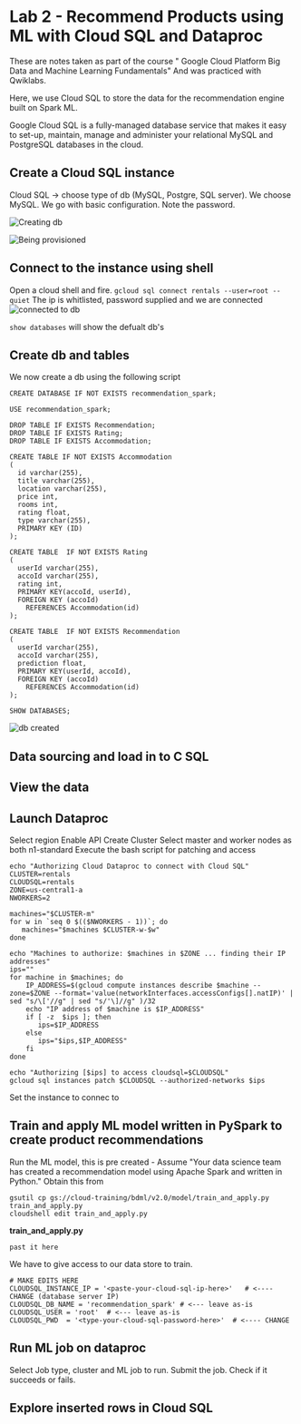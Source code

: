 # Lab 2 - Recommend Products using ML with Cloud SQL and Dataproc
These are notes taken as part of the course " Google Cloud Platform Big Data and Machine Learning Fundamentals" And was practiced with Qwiklabs.

Here, we use Cloud SQL to store the data for the recommendation engine built on 	Spark ML. 

Google Cloud SQL is a fully-managed database service that makes it easy to set-up, maintain, manage and administer your relational MySQL and PostgreSQL databases in the cloud.


## Create a Cloud SQL instance
Cloud SQL -> choose type of db (MySQL, Postgre, SQL server). We choose MySQL. We go with basic configuration. Note the password. 

![Creating db](https://i.imgur.com/GOps0w5.png)

![Being provisioned](https://i.imgur.com/dwiqKt1.png)

## Connect to the instance using shell
Open a cloud shell and fire.
`gcloud sql connect rentals --user=root --quiet`
The ip is whitlisted, password supplied and we are connected
![connected to db](https://i.imgur.com/RyVmu6r.png)

`show databases` will show the defualt db's

## Create db and tables
We now create a db using the following script
```
CREATE DATABASE IF NOT EXISTS recommendation_spark;

USE recommendation_spark;

DROP TABLE IF EXISTS Recommendation;
DROP TABLE IF EXISTS Rating;
DROP TABLE IF EXISTS Accommodation;

CREATE TABLE IF NOT EXISTS Accommodation
(
  id varchar(255),
  title varchar(255),
  location varchar(255),
  price int,
  rooms int,
  rating float,
  type varchar(255),
  PRIMARY KEY (ID)
);

CREATE TABLE  IF NOT EXISTS Rating
(
  userId varchar(255),
  accoId varchar(255),
  rating int,
  PRIMARY KEY(accoId, userId),
  FOREIGN KEY (accoId)
    REFERENCES Accommodation(id)
);

CREATE TABLE  IF NOT EXISTS Recommendation
(
  userId varchar(255),
  accoId varchar(255),
  prediction float,
  PRIMARY KEY(userId, accoId),
  FOREIGN KEY (accoId)
    REFERENCES Accommodation(id)
);

SHOW DATABASES;
```
![db created](https://i.imgur.com/fU38fYJ.png)



## Data sourcing and load in to C SQL
## View the data
## Launch Dataproc
Select region
Enable API
Create Cluster
Select master and worker nodes as both n1-standard
Execute the bash script for patching and access
```
echo "Authorizing Cloud Dataproc to connect with Cloud SQL"
CLUSTER=rentals
CLOUDSQL=rentals
ZONE=us-central1-a
NWORKERS=2

machines="$CLUSTER-m"
for w in `seq 0 $(($NWORKERS - 1))`; do
   machines="$machines $CLUSTER-w-$w"
done

echo "Machines to authorize: $machines in $ZONE ... finding their IP addresses"
ips=""
for machine in $machines; do
    IP_ADDRESS=$(gcloud compute instances describe $machine --zone=$ZONE --format='value(networkInterfaces.accessConfigs[].natIP)' | sed "s/\['//g" | sed "s/'\]//g" )/32
    echo "IP address of $machine is $IP_ADDRESS"
    if [ -z  $ips ]; then
       ips=$IP_ADDRESS
    else
       ips="$ips,$IP_ADDRESS"
    fi
done

echo "Authorizing [$ips] to access cloudsql=$CLOUDSQL"
gcloud sql instances patch $CLOUDSQL --authorized-networks $ips
```
Set the instance to connec to 
## Train and apply ML model written in PySpark to create product recommendations
Run the ML model, this is pre created - Assume "Your data science team has created a recommendation model using Apache Spark and written in Python." Obtain this from 
```
gsutil cp gs://cloud-training/bdml/v2.0/model/train_and_apply.py train_and_apply.py
cloudshell edit train_and_apply.py
```
**train_and_apply.py**
```
past it here
```

We have to give access to our data store to train. 
```
# MAKE EDITS HERE
CLOUDSQL_INSTANCE_IP = '<paste-your-cloud-sql-ip-here>'   # <---- CHANGE (database server IP)
CLOUDSQL_DB_NAME = 'recommendation_spark' # <--- leave as-is
CLOUDSQL_USER = 'root'  # <--- leave as-is
CLOUDSQL_PWD  = '<type-your-cloud-sql-password-here>'  # <---- CHANGE
```
## Run ML job on dataproc
Select Job type, cluster and ML job to run. 
Submit the job. Check if it succeeds or fails. 


## Explore inserted rows in Cloud SQL















<!--stackedit_data:
eyJoaXN0b3J5IjpbLTE0MzgwOTM0MjQsNjI4OTE2OTMsLTE2MD
QzMzY2NDEsMTMwODQ0ODk3N119
-->